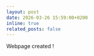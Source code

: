 ```yaml
---
layout: post
date: 2026-03-26 15:59:00+0200
inline: true
related_posts: false
---
```


Webpage created !
